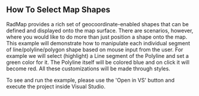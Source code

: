 ## How To Select Map Shapes
RadMap provides a rich set of geocoordinate-enabled shapes that can be defined and displayed onto the map surface. There are scenarios, however, where you would like to do more than just position a shape onto the map. This example will demonstrate how to manipulate each individual segment of line/polyline/polygon shape based on mouse input from the user. For example we will select (highlight) a Line segment of the Polyline and set a green color for it. The Polyline itself will be colored blue and on click it will become red. All these customizations will be made through styles.

To see and run the example, please use the 'Open in VS' button and execute the project inside Visual Studio.

[//]: <keywords:InformationLayer, MapLine, MapPolyline, Selection>
